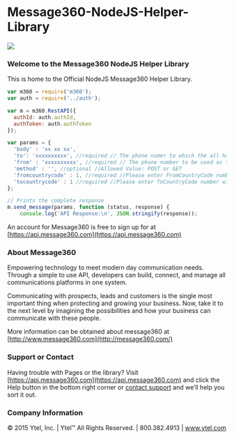 # Message360-NodeJS-Helper-Library

![](http://message360.com/wordpress/wp-content/uploads/2014/08/message360.png)

### Welcome to the Message360 NodeJS Helper Library
This is home to the Official NodeJS Message360 Helper Library. 

```javascript
var m360 = require('m360');
var auth = require('../auth');

var m = m360.RestAPI({
  authId: auth.authId,
  authToken: auth.authToken
});

var params = {
  'body' : 'xx xx xx',
  'to': 'xxxxxxxxxx', //required // The phone numer to which the all has to be placed
  'from' : 'xxxxxxxxxx', //required // The phone number to be used as the caller id
  'method' : '', //optional //Allowed Value: POST or GET 
  'fromcountrycode' : 1, //required //Please enter FromCountryCode number with country code.(i.e 1) 
  'tocountrycode' : 1 //required //Please enter ToCountryCode number with country code.(i.e 1)
};

// Prints the complete response
m.send_message(params, function (status, response) {
    console.log('API Response:\n', JSON.stringify(response));

```

An account for Message360 is free to sign up for at [https://api.message360.com](https://api.message360.com)

### About Message360
Empowering technology to meet modern day communication needs. Through a simple to use API, developers can build, connect, and manage all communications platforms in one system. 

Communicating with prospects, leads and customers is the single most important thing when protecting and growing your business. Now, take it to the next level by imagining the possibilities and how your business can communicate with these people.

More information can be obtained about message360 at [http://www.message360.com](http://message360.com/)

### Support or Contact
Having trouble with Pages or the library?  Visit [https://api.message360.com](https://api.message360.com) and click the Help button in the bottom right corner or [contact support](mailto:support@ytel.com) and we’ll help you sort it out.

### Company Information
© 2015 Ytel, Inc. | Ytel™ All Rights Reserved. | 800.382.4913 | www.ytel.com
